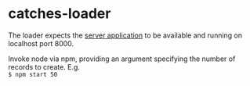 # catches-loader

The loader expects the [server application](https://github.com/josephh/catches-server) to be available and running on localhost port 8000.

Invoke node via npm, providing an argument specifying the number of records to create. E.g.  
`$ npm start 50`
